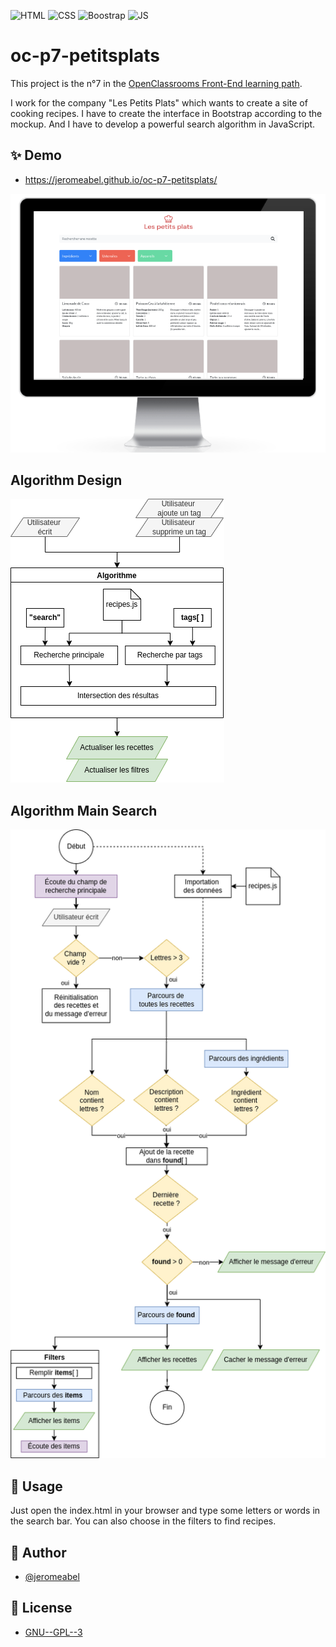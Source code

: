 ![HTML](https://img.shields.io/badge/HTML-FFFFFF?logo=html5)
![CSS](https://img.shields.io/badge/CSS-459ACD?logo=css3)
![Boostrap](https://img.shields.io/badge/bootstrap-fff?logo=bootstrap)
![JS](https://img.shields.io/badge/JS-000?logo=javascript)

# oc-p7-petitsplats
This project is the n°7 in the [OpenClassrooms Front-End learning path](https://openclassrooms.com/fr/paths/516-developpeur-dapplication-javascript-react).

I work for the company "Les Petits Plats" which wants to create a site of cooking recipes. I have to create the interface in Bootstrap according to the mockup. And I have to develop a powerful search algorithm in JavaScript.

## ✨ Demo
- https://jeromeabel.github.io/oc-p7-petitsplats/

![Screenshot](images/screen.png)

## Algorithm Design
![Screenshot](images/algo-Design.png)

## Algorithm Main Search
![Screenshot](images/algo-MainSearch.png)

## 🚀 Usage
Just open the index.html in your browser and type some letters or words in the search bar. You can also choose in the filters to find recipes.

## 👤 Author
- [@jeromeabel](https://github.com/jeromeabel)

## 📝 License
- [GNU--GPL--3](https://www.gnu.org/licenses/gpl-3.0.fr.html)